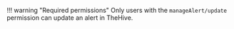 !!! warning "Required permissions"
    Only users with the `manageAlert/update` permission can update an alert in TheHive.